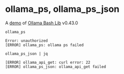 # ollama_ps, ollama_ps_json

A [demo](../README.md#demos) of [Ollama Bash Lib](https://github.com/attogram/ollama-bash-lib) v0.43.0

`ollama_ps`
```
Error: unauthorized
[ERROR] ollama_ps: ollama ps failed
```

`ollama_ps_json | jq`
```
[ERROR] ollama_api_get: curl error: 22
[ERROR] ollama_ps_json: ollama_api_get failed
```
